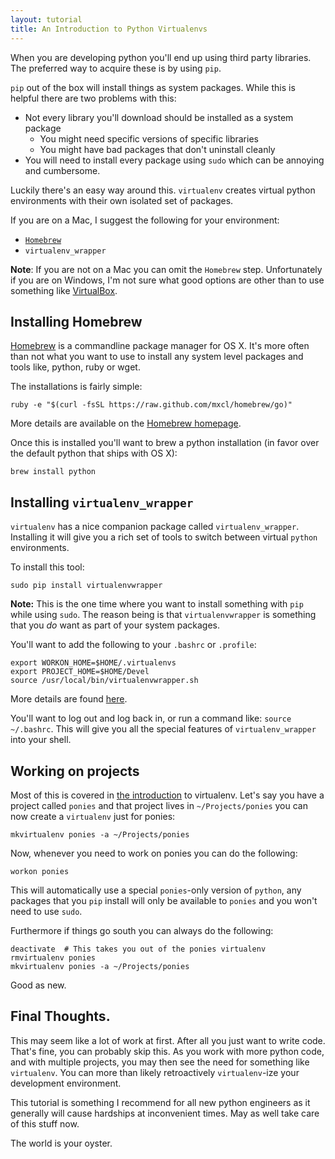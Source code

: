 ```yaml
---
layout: tutorial
title: An Introduction to Python Virtualenvs
---
```

When you are developing python you'll end up using third party libraries.  The preferred way to acquire these is by using `pip`.

`pip` out of the box will install things as system packages.  While this is helpful there are two problems with this:

* Not every library you'll download should be installed as a system package
    * You might need specific versions of specific libraries
    * You might have bad packages that don't uninstall cleanly
* You will need to install every package using `sudo` which can be annoying and cumbersome.

Luckily there's an easy way around this.  `virtualenv` creates virtual python environments with their own isolated set of packages.

If you are on a Mac, I suggest the following for your environment:

* [`Homebrew`][b]
* `virtualenv_wrapper`

**Note**: If you are not on a Mac you can omit the `Homebrew` step.  Unfortunately if you are on Windows, I'm not sure what good options are other than to use something like [VirtualBox][v].

## Installing Homebrew

[Homebrew][b] is a commandline package manager for OS X.  It's more often than not what you want to use to install any system level packages and tools like, python, ruby or wget.

The installations is fairly simple:

```
ruby -e "$(curl -fsSL https://raw.github.com/mxcl/homebrew/go)"
```

More details are available on the [Homebrew homepage][b].

Once this is installed you'll want to brew a python installation (in favor over the default python that ships with OS X):

```
brew install python
```


## Installing `virtualenv_wrapper`

`virtualenv` has a nice companion package called `virtualenv_wrapper`.  Installing it will give you a rich set of tools to switch between virtual `python` environments.

To install this tool:

```
sudo pip install virtualenvwrapper
```

**Note:** This is the one time where you want to install something with `pip` while using `sudo`.  The reason being is that `virtualenvwrapper` is something that you *do* want as part of your system packages.

You'll want to add the following to your `.bashrc` or `.profile`:

    export WORKON_HOME=$HOME/.virtualenvs
    export PROJECT_HOME=$HOME/Devel
    source /usr/local/bin/virtualenvwrapper.sh

More details are found [here][vw].

You'll want to log out and log back in, or run a command like:
`source ~/.bashrc`.  This will give you all the special features of
`virtualenv_wrapper` into your shell.

## Working on projects

Most of this is covered in [the introduction][i] to virtualenv.  Let's say you have a project called `ponies` and that project lives in
`~/Projects/ponies` you can now create a `virtualenv` just for ponies:

    mkvirtualenv ponies -a ~/Projects/ponies

Now, whenever you need to work on ponies you can do the following:

    workon ponies

This will automatically use a special `ponies`-only version of `python`, any packages that you `pip` install will only be available to `ponies` and you won't need to use `sudo`.

Furthermore if things go south you can always do the following:

    deactivate  # This takes you out of the ponies virtualenv
    rmvirtualenv ponies
    mkvirtualenv ponies -a ~/Projects/ponies

Good as new.

## Final Thoughts.

This may seem like a lot of work at first.  After all you just want to write code.  That's fine, you can probably skip this.  As you work with more python code, and with multiple projects, you may then see the need for something like `virtualenv`.  You can more than likely retroactively `virtualenv`-ize your development environment.

This tutorial is something I recommend for all new python engineers as it generally will cause hardships at inconvenient times.  May as well take care of this stuff now.

The world is your oyster.



[b]: http://brew.sh/
[v]: http://www.virtualenv.org/en/latest/#installation
[vw]: http://virtualenvwrapper.readthedocs.org/en/latest/install.html#basic-installation
[i]: http://virtualenvwrapper.readthedocs.org/en/latest/#introduction
